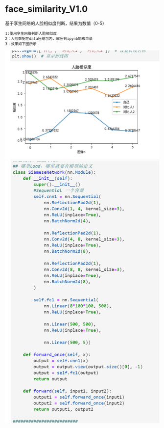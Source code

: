 # face_similarity_V1.0
基于孪生网络的人脸相似度判断，结果为数值（0-5）
```
1:使用孪生网络判断人脸相似度
2：人脸数据在data压缩包内，解压到ipynb同级目录
3：效果如下图所示
```
![](./result_img/1.png)
![](./result_img/2.png)
